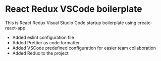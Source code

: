 # React Redux VSCode boilerplate
This is React Redux Visual Studio Code startup boilerplate using create-react-app.

* Added eslint configuration file
* Added Prettier as code formatter
* Added VSCode predefined configuration for easier team collaboration
* Added Redux to the project
